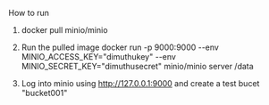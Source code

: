 How to run
1. docker pull minio/minio
2. Run the pulled image 
docker run -p 9000:9000 --env MINIO_ACCESS_KEY="dimuthukey" --env MINIO_SECRET_KEY="dimuthusecret"  minio/minio server /data

3. Log into minio using http://127.0.0.1:9000 and create a test bucet "bucket001" 
